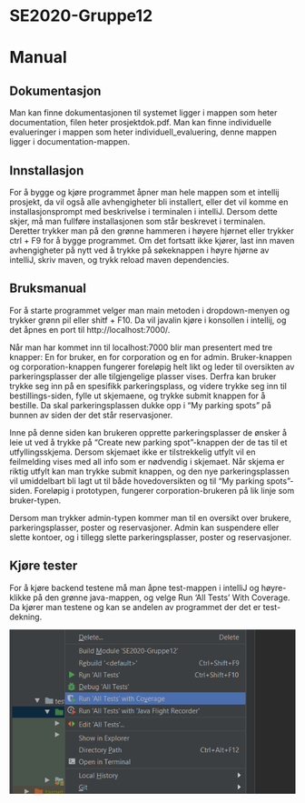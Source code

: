 # SE2020-Gruppe12

# Manual

## Dokumentasjon
Man kan finne dokumentasjonen til systemet ligger i mappen som heter documentation, filen heter prosjektdok.pdf.
Man kan finne individuelle evalueringer i mappen som heter individuell_evaluering, denne mappen ligger i documentation-mappen.

## Innstallasjon
For å bygge og kjøre programmet åpner man hele mappen som et intellij prosjekt, da vil også alle avhengigheter bli installert, eller det vil komme en installasjonsprompt med beskrivelse i terminalen i  intelliJ. Dersom dette skjer, må man fullføre installasjonen som står beskrevet i terminalen. Deretter trykker man på den grønne hammeren i høyere hjørnet eller trykker ctrl + F9 for å bygge programmet. Om det fortsatt ikke kjører, last inn maven avhengigheter på nytt ved å trykke på søkeknappen i høyre hjørne av intelliJ, skriv maven, og trykk reload maven dependencies.

## Bruksmanual
For å starte programmet velger man main metoden i dropdown-menyen og trykker grønn pil eller shitf + F10. Da vil javalin kjøre i konsollen i intellij, og det åpnes en port til http://localhost:7000/.

Når man har kommet inn til localhost:7000 blir man presentert med tre knapper: En for bruker, en for corporation og en for admin. Bruker-knappen og corporation-knappen fungerer foreløpig helt likt og leder til oversikten av parkeringsplasser der alle tilgjengelige plasser vises. Derfra kan bruker trykke seg inn på en spesifikk parkeringsplass, og videre trykke seg inn til bestillings-siden, fylle ut skjemaene, og trykke submit knappen for å bestille. Da skal parkeringsplassen dukke opp i “My parking spots” på bunnen av siden der det står reservasjoner.

Inne på denne siden kan brukeren opprette parkeringsplasser de ønsker å leie ut ved å trykke på “Create new parking spot”-knappen der de tas til et utfyllingsskjema. Dersom skjemaet ikke er tilstrekkelig utfylt vil en feilmelding vises med all info som er nødvendig i skjemaet. Når skjema er riktig utfylt kan man trykke submit knappen, og den nye parkeringsplassen vil umiddelbart bli lagt ut til både hovedoversikten og til “My parking spots”-siden. Foreløpig i prototypen, fungerer corporation-brukeren på lik linje som bruker-typen.

Dersom man trykker admin-typen kommer man til en oversikt over brukere, parkeringsplasser, poster og reservasjoner. Admin kan suspendere eller slette kontoer, og i tillegg slette parkeringsplasser, poster og reservasjoner.

## Kjøre tester
For å kjøre backend testene må man åpne test-mappen i intelliJ og høyre-klikke på den grønne java-mappen, og velge Run ‘All Tests’ With Coverage. Da kjører man testene og kan se andelen av programmet der det er test-dekning.

<img src="./documentation/latex/bilder/prototypen/testveiledning.png" alt="Bildet viser hvor man finner Run test with coverage">
